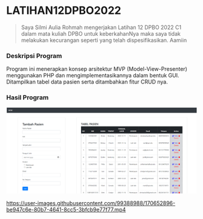 # LATIHAN12DPBO2022

> Saya Silmi Aulia Rohmah mengerjakan Latihan 12 DPBO 2022 C1 dalam mata kuliah DPBO untuk keberkahanNya 
> maka saya tidak melakukan kecurangan seperti yang telah dispesifikasikan. Aamiin 

### Deskripsi Program 
Program ini menerapkan konsep arsitektur MVP (Model-View-Presenter) menggunakan PHP dan mengimplementasikannya dalam bentuk GUI. Ditampilkan tabel data pasien serta ditambahkan fitur CRUD nya.

### Hasil Program

<p align="left">
  <img src="https://github.com/silmiaulia/LATIHAN12DPBO2022/blob/main/Screenshot_MVP.png"/>
</p>



https://user-images.githubusercontent.com/99388988/170652896-be947c6e-80b7-4641-8cc5-3bfcb9e77f77.mp4

